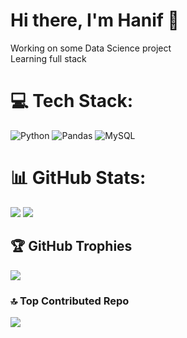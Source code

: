 # Hi there, I'm Hanif 👋

Working on some Data Science project <br>
Learning full stack <br> 

# 💻 Tech Stack:
![Python](https://img.shields.io/badge/python-3670A0?style=for-the-badge&logo=python&logoColor=ffdd54) ![Pandas](https://img.shields.io/badge/pandas-%23150458.svg?style=for-the-badge&logo=pandas&logoColor=white) ![MySQL](https://img.shields.io/badge/mysql-4479A1.svg?style=for-the-badge&logo=mysql&logoColor=white)
# 📊 GitHub Stats:
![](https://github-readme-stats.vercel.app/api?username=Beyoojn&theme=tokyonight&hide_border=false&include_all_commits=false&count_private=false)
![](https://github-readme-streak-stats.herokuapp.com/?user=Beyoojn&theme=tokyonight&hide_border=false)

## 🏆 GitHub Trophies
![](https://github-profile-trophy.vercel.app/?username=Beyoojn&theme=radical&no-frame=false&no-bg=true&margin-w=4)

### 🔝 Top Contributed Repo
![](https://github-contributor-stats.vercel.app/api?username=Beyoojn&limit=5&theme=dark&combine_all_yearly_contributions=true)
